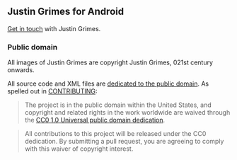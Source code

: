 ## Justin Grimes for Android

[Get in touch](https://play.google.com/store/apps/details?id=com.justgrimes.android) with Justin Grimes.

### Public domain

All images of Justin Grimes are copyright Justin Grimes, 021st century onwards.

All source code and XML files are [dedicated to the public domain](LICENSE). As spelled out in [CONTRIBUTING](CONTRIBUTING.md):

> The project is in the public domain within the United States, and copyright and related rights in the work worldwide are waived through the [CC0 1.0 Universal public domain dedication](http://creativecommons.org/publicdomain/zero/1.0/).

> All contributions to this project will be released under the CC0 dedication. By submitting a pull request, you are agreeing to comply with this waiver of copyright interest.
